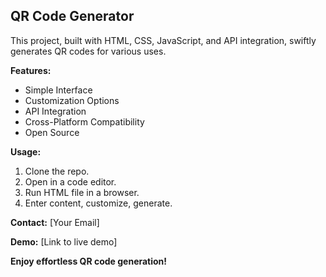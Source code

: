 **<h2>QR Code Generator**</h2>

This project, built with HTML, CSS, JavaScript, and API integration, swiftly generates QR codes for various uses.

**Features:**
- Simple Interface
- Customization Options
- API Integration
- Cross-Platform Compatibility
- Open Source

**Usage:**
1. Clone the repo.
2. Open in a code editor.
3. Run HTML file in a browser.
4. Enter content, customize, generate.

**Contact:**
[Your Email]

**Demo:**
[Link to live demo]

**Enjoy effortless QR code generation!**
